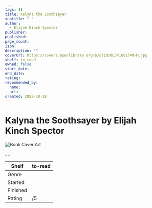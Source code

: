 ```yaml
---
tags: []
title: Kalyna the Soothsayer
subtitle: " "
author:
  - Elijah Kinch Spector
publisher:
published:
page_count:
isbn:
description: ""
coverUrl: https://covers.openlibrary.org/b/olid/OL34180174M-M.jpg
shelf: to-read
owned: false
start_date:
end_date:
rating:
recommended_by:
  name:
  url:
created: 2022-10-18
---
```


# Kalyna the Soothsayer by Elijah Kinch Spector

![Book Cover Art](https://covers.openlibrary.org/b/olid/OL34180174M-M.jpg)

_ _

| Shelf | to-read |
| --- | --- |
| Genre |  |
| Started |  |
| Finished |  |
| Rating | /5 |
